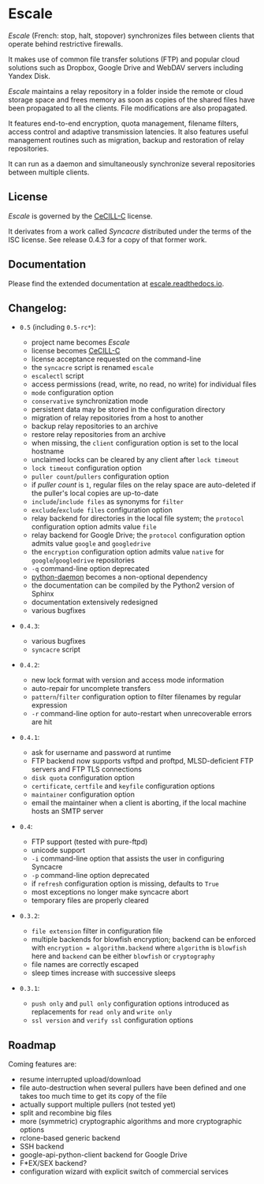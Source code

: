 # Escale

*Escale* (French: stop, halt, stopover) synchronizes files between clients that operate behind restrictive firewalls.

It makes use of common file transfer solutions (FTP) and popular cloud solutions such as Dropbox, Google Drive and WebDAV servers including Yandex Disk.

*Escale* maintains a relay repository in a folder inside the remote or cloud storage space and frees memory as soon as copies of the shared files have been propagated to all the clients.
File modifications are also propagated.

It features end-to-end encryption, quota management, filename filters, access control and adaptive transmission latencies. 
It also features useful management routines such as migration, backup and restoration of relay repositories.

It can run as a daemon and simultaneously synchronize several repositories between multiple clients.


## License

*Escale* is governed by the [CeCILL-C](http://cecill.info/licences/Licence_CeCILL-C_V1-en.html) license.

It derivates from a work called *Syncacre* distributed under the terms of the ISC license. See release 0.4.3 for a copy of that former work.


## Documentation

Please find the extended documentation at [escale.readthedocs.io](http://escale.readthedocs.io/en/latest/).


## Changelog:

* `0.5` (including `0.5-rc*`):

  * project name becomes *Escale*
  * license becomes [CeCILL-C](http://cecill.info/licences/Licence_CeCILL-C_V1-en.html)
  * license acceptance requested on the command-line
  * the `syncacre` script is renamed `escale`
  * `escalectl` script
  * access permissions (read, write, no read, no write) for individual files
  * ``mode`` configuration option
  * ``conservative`` synchronization mode
  * persistent data may be stored in the configuration directory
  * migration of relay repositories from a host to another
  * backup relay repositories to an archive
  * restore relay repositories from an archive
  * when missing, the ``client`` configuration option is set to the local hostname
  * unclaimed locks can be cleared by any client after ``lock timeout``
  * ``lock timeout`` configuration option
  * ``puller count``/``pullers`` configuration option
  * if *puller count* is ``1``, regular files on the relay space are auto-deleted if the puller's local copies are up-to-date
  * ``include``/``include files`` as synonyms for ``filter``
  * ``exclude``/``exclude files`` configuration option
  * relay backend for directories in the local file system; the ``protocol`` configuration option admits value ``file``
  * relay backend for Google Drive; the ``protocol`` configuration option admits value ``google`` and ``googledrive``
  * the ``encryption`` configuration option admits value ``native`` for ``google``/``googledrive`` repositories
  * ``-q`` command-line option deprecated
  * [python-daemon](https://pypi.python.org/pypi/python-daemon/) becomes a non-optional dependency
  * the documentation can be compiled by the Python2 version of Sphinx
  * documentation extensively redesigned
  * various bugfixes

* `0.4.3`:

  * various bugfixes
  * `syncacre` script

* `0.4.2`:

  * new lock format with version and access mode information
  * auto-repair for uncomplete transfers
  * ``pattern``/``filter`` configuration option to filter filenames by regular expression
  * ``-r`` command-line option for auto-restart when unrecoverable errors are hit

* `0.4.1`:

  * ask for username and password at runtime
  * FTP backend now supports vsftpd and proftpd, MLSD-deficient FTP servers and FTP TLS connections
  * ``disk quota`` configuration option
  * ``certificate``, ``certfile`` and ``keyfile`` configuration options
  * ``maintainer`` configuration option
  * email the maintainer when a client is aborting, if the local machine hosts an SMTP server

* `0.4`:

  * FTP support (tested with pure-ftpd)
  * unicode support
  * ``-i`` command-line option that assists the user in configuring Syncacre
  * ``-p`` command-line option deprecated
  * if ``refresh`` configuration option is missing, defaults to ``True``
  * most exceptions no longer make syncacre abort
  * temporary files are properly cleared

* `0.3.2`:

  * ``file extension`` filter in configuration file
  * multiple backends for blowfish encryption; backend can be enforced with ``encryption = algorithm.backend`` where ``algorithm`` is ``blowfish`` here and ``backend`` can be either ``blowfish`` or ``cryptography``
  * file names are correctly escaped
  * sleep times increase with successive sleeps

* `0.3.1`:

  * ``push only`` and ``pull only`` configuration options introduced as replacements for 
    ``read only`` and ``write only``
  * ``ssl version`` and ``verify ssl`` configuration options


## Roadmap

Coming features are:

* resume interrupted upload/download
* file auto-destruction when several pullers have been defined and one takes too much time to get its copy of the file
* actually support multiple pullers (not tested yet)
* split and recombine big files
* more (symmetric) cryptographic algorithms and more cryptographic options
* rclone-based generic backend
* SSH backend
* google-api-python-client backend for Google Drive
* F\*EX/SEX backend?
* configuration wizard with explicit switch of commercial services

